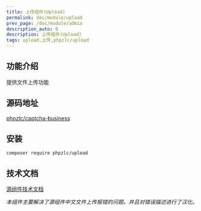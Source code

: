 ```yaml
---
title: 上传组件(Upload)
permalink: doc/module/upload
prev_page: /doc/module/admin
description_auto: 0
description: 上传组件(Upload)
tags: upload,上传,phpzlc/upload
---
```


## 功能介绍

提供文件上传功能

## 源码地址

[phpzlc/captcha-business](https://github.com/phpzlc/captcha-business)

## 安装

```shell
composer require phpzlc/upload
```

## 技术文档

[源组件技术文档](https://packagist.org/packages/codeguy/upload)

_本组件主要解决了源组件中文文件上传报错的问题。并且对错误描述进行了汉化。_